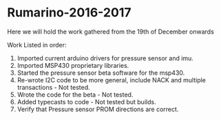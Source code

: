 # Rumarino-2016-2017

Here we will hold the work gathered from the 19th of December onwards

Work Listed in order:
1. Imported current arduino drivers for pressure sensor and imu.
2. Imported MSP430 proprietary libraries.
3. Started the pressure sensor beta software for the msp430.
4. Re-wrote I2C code to be more general, include NACK and multiple transactions - Not tested.
5. Wrote the code for the beta - Not tested.
6. Added typecasts to code - Not tested but builds.
7. Verify that Pressure sensor PROM directions are correct.